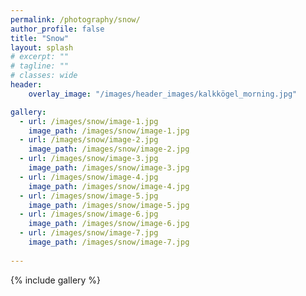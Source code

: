 ```yaml
---
permalink: /photography/snow/
author_profile: false
title: "Snow"
layout: splash
# excerpt: ""
# tagline: ""
# classes: wide
header: 
    overlay_image: "/images/header_images/kalkkögel_morning.jpg"

gallery:
  - url: /images/snow/image-1.jpg
    image_path: /images/snow/image-1.jpg
  - url: /images/snow/image-2.jpg
    image_path: /images/snow/image-2.jpg
  - url: /images/snow/image-3.jpg
    image_path: /images/snow/image-3.jpg
  - url: /images/snow/image-4.jpg
    image_path: /images/snow/image-4.jpg
  - url: /images/snow/image-5.jpg
    image_path: /images/snow/image-5.jpg
  - url: /images/snow/image-6.jpg
    image_path: /images/snow/image-6.jpg
  - url: /images/snow/image-7.jpg
    image_path: /images/snow/image-7.jpg
    
---
```


{% include gallery %}
